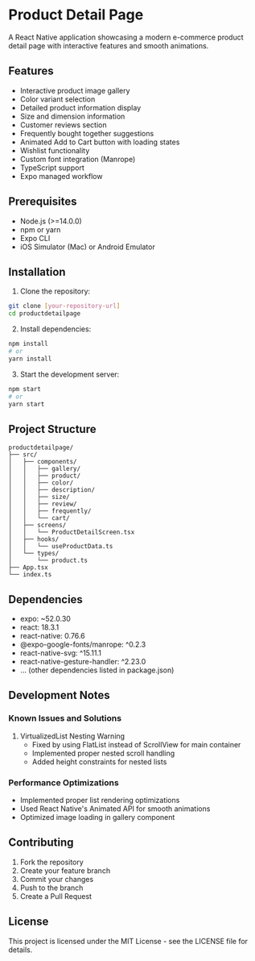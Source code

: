 # Product Detail Page

A React Native application showcasing a modern e-commerce product detail page with interactive features and smooth animations.

## Features

- Interactive product image gallery
- Color variant selection
- Detailed product information display
- Size and dimension information
- Customer reviews section
- Frequently bought together suggestions
- Animated Add to Cart button with loading states
- Wishlist functionality
- Custom font integration (Manrope)
- TypeScript support
- Expo managed workflow

## Prerequisites

- Node.js (>=14.0.0)
- npm or yarn
- Expo CLI
- iOS Simulator (Mac) or Android Emulator

## Installation

1. Clone the repository:
```bash
git clone [your-repository-url]
cd productdetailpage
```

2. Install dependencies:
```bash
npm install
# or
yarn install
```

3. Start the development server:
```bash
npm start
# or
yarn start
```

## Project Structure

```
productdetailpage/
├── src/
│   ├── components/
│   │   ├── gallery/
│   │   ├── product/
│   │   ├── color/
│   │   ├── description/
│   │   ├── size/
│   │   ├── review/
│   │   ├── frequently/
│   │   └── cart/
│   ├── screens/
│   │   └── ProductDetailScreen.tsx
│   ├── hooks/
│   │   └── useProductData.ts
│   └── types/
│       └── product.ts
├── App.tsx
└── index.ts
```

## Dependencies

- expo: ~52.0.30
- react: 18.3.1
- react-native: 0.76.6
- @expo-google-fonts/manrope: ^0.2.3
- react-native-svg: ^15.11.1
- react-native-gesture-handler: ^2.23.0
- ... (other dependencies listed in package.json)

## Development Notes

### Known Issues and Solutions

1. VirtualizedList Nesting Warning
   - Fixed by using FlatList instead of ScrollView for main container
   - Implemented proper nested scroll handling
   - Added height constraints for nested lists

### Performance Optimizations

- Implemented proper list rendering optimizations
- Used React Native's Animated API for smooth animations
- Optimized image loading in gallery component

## Contributing

1. Fork the repository
2. Create your feature branch
3. Commit your changes
4. Push to the branch
5. Create a Pull Request

## License

This project is licensed under the MIT License - see the LICENSE file for details.